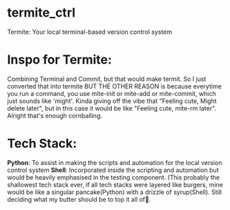 # termite_ctrl
Termite: Your local terminal-based version control system 

# Inspo for Termite: 
Combining Terminal and Commit, but that would make termit. So I just converted that into termite BUT THE OTHER REASON is because everytime you run a command, you use mite-init or mite-add or mite-commit, which just sounds like 'might'. Kinda giving off the vibe that "Feeling cute, Might delete later", but in this case it would be like "Feeling cute, mite-rm later". Alright that's enough cornballing.

# Tech Stack:
**Python**: To assist in making the scripts and automation for the local version control system
**Shell**: Incorporated inside the scripting and automation but would be heavily emphasised in the testing component.
(This probably the shallowest tech stack ever, if all tech stacks were layered like burgers, mine would be like a singular pancake(Python) with a drizzle of syrup(Shell). Still deciding what my butter should be to top it all of🤔.
